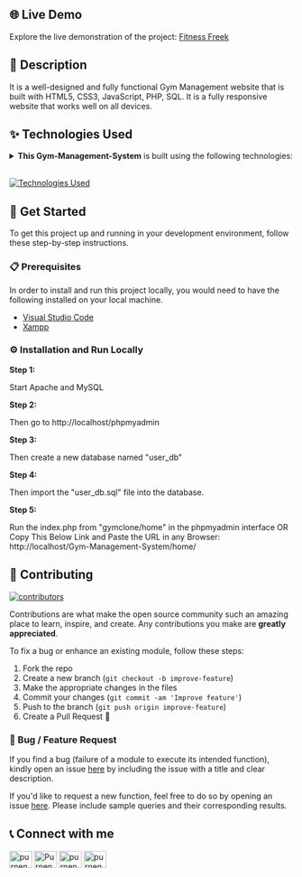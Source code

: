 
## 🌐 Live Demo

Explore the live demonstration of the project:
[Fitness Freek](https://fitness-freek.netlify.app/)

## 📝 Description

It is a well-designed and fully functional Gym Management website that is built with 
HTML5, CSS3, JavaScript, PHP, SQL. It is a fully responsive website that works well on all devices.

## ✨ Technologies Used

<details><summary><b>This Gym-Management-System</b> is built using the following technologies:</summary>

- [HTML5](https://www.w3schools.com/html/): HTML5 (Hypertext Markup Language 5) is a markup language
  used for structuring and presenting hypertext documents on the World Wide Web.
- [CSS3](https://www.w3schools.com/Css/) CSS3 stands for Cascading Style Sheets version 3 and is a stylesheet
  language used to describe the presentation of a document written in HTML or XML.
- [JavaScript](https://www.w3schools.com/Js/): JavaScript is an interpreted language that executes code line
  by line providing more flexibility.
- [PHP](https://www.w3schools.com/php/) PHP is a general-purpose scripting language geared towards web development.
- [SQL](https://www.w3schools.com/sql/): SQL is a domain-specific language used to manage data, especially
   in a relational database management system. 

</details><br/>

[![Technologies Used](https://skillicons.dev/icons?i=js,html,css,wasm)](https://skillicons.dev)

## 🧰 Get Started

To get this project up and running in your development environment, follow these step-by-step
instructions.

### 📋 Prerequisites

In order to install and run this project locally, you would need to have the following installed on
your local machine.

- [Visual Studio Code](https://code.visualstudio.com/)
- [Xampp](https://www.apachefriends.org/)

### ⚙️ Installation and Run Locally

**Step 1:**

Start Apache and MySQL

**Step 2:**

Then go to http://localhost/phpmyadmin

**Step 3:**

Then create a new database named "user_db"

**Step 4:**

Then import the "user_db.sql" file into the database.

**Step 5:**

Run the index.php from "gymclone/home" in the phpmyadmin interface OR Copy This Below Link and Paste the URL in any Browser:
http://localhost/Gym-Management-System/home/

## 🔧 Contributing

[![contributors](https://contrib.rocks/image?repo=Purnendudutta/Gym-Management-System)](https://github.com/Purnendudutta/Gym-Management-System/graphs/contributors)

Contributions are what make the open source community such an amazing place to learn, inspire, and
create. Any contributions you make are **greatly appreciated**.

To fix a bug or enhance an existing module, follow these steps:

1. Fork the repo
2. Create a new branch (`git checkout -b improve-feature`)
3. Make the appropriate changes in the files
4. Commit your changes (`git commit -am 'Improve feature'`)
5. Push to the branch (`git push origin improve-feature`)
6. Create a Pull Request 🎉

### 📩 Bug / Feature Request

If you find a bug (failure of a module to execute its intended function), kindly open an issue
[here](https://github.com/Purnendudutta/Gym-Management-System/issues/new) by including the issue with a
title and clear description.

If you'd like to request a new function, feel free to do so by opening an issue
[here](https://github.com/Purnendudutta/Gym-Management-System/issues/new). Please include sample
queries and their corresponding results.


## 📞 Connect with me

<a href="https://twitter.com/purnendu521" target="blank"><img align="center" src="https://raw.githubusercontent.com/rahuldkjain/github-profile-readme-generator/master/src/images/icons/Social/twitter.svg" alt="purnendu521" height="30" width="40" /></a>
<a href="https://www.linkedin.com/in/purnendudutta/" target="blank"><img align="center" src="https://raw.githubusercontent.com/rahuldkjain/github-profile-readme-generator/master/src/images/icons/Social/linked-in-alt.svg" alt="Purnendu-Dutta" height="30" width="40" /></a>
<a href="https://fb.com/purnendu.dutta.750" target="blank"><img align="center" src="https://raw.githubusercontent.com/rahuldkjain/github-profile-readme-generator/master/src/images/icons/Social/facebook.svg" alt="purnendu.dutta.750" height="30" width="40" /></a>
<a href="https://instagram.com/purnendudutta07" target="blank"><img align="center" src="https://raw.githubusercontent.com/rahuldkjain/github-profile-readme-generator/master/src/images/icons/Social/instagram.svg" alt="purnendudutta07" height="30" width="40" /></a>


<!--
`IN THIS PAGES NAVBAR TOGGLER IS NOT WORKING`
- login_form.php
- register_form.php
- activity.php
-->
